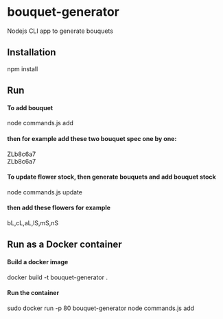 # bouquet-generator
Nodejs CLI app to generate bouquets

## Installation
npm install

## Run
#### To add bouquet
node commands.js add
#### then for example add these two bouquet spec one by one:
ZLb8c6a7<br />
ZLb8c6a7

#### To update flower stock, then generate bouquets and add bouquet stock
node commands.js update
#### then add these flowers for example
bL,cL,aL,lS,mS,nS

## Run as a Docker container

#### Build a docker image
docker build -t bouquet-generator .

#### Run the container
sudo docker run -p 80 bouquet-generator node commands.js add
